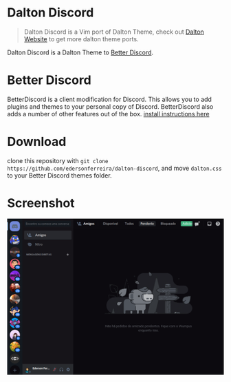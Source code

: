 # Dalton Discord

> Dalton Discord is a Vim port of Dalton Theme, check out [Dalton Website](https://edersonferreira.github.io/dalton-website/) to get more dalton theme ports.

Dalton Discord is a Dalton Theme to [Better Discord](https://github.com/rauenzi/BetterDiscordApp).

# Better Discord

BetterDiscord is a client modification for Discord. This allows you to add plugins and themes to your personal copy of Discord. BetterDiscord also adds a number of other features out of the box. [install instructions here](https://github.com/rauenzi/BetterDiscordApp)

# Download

clone this repository with `git clone https://github.com/edersonferreira/dalton-discord`, and move `dalton.css` to your Better Discord themes folder.

# Screenshot

![Dalton Screenshot](assets/screenshot-1.png)
